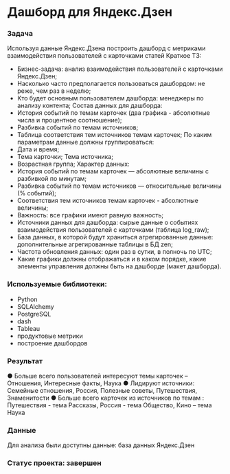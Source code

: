 # Дашборд для Яндекс.Дзен
### Задача
Используя данные Яндекс.Дзена построить дашборд с метриками взаимодействия пользователей с карточками статей
Краткое ТЗ:
- Бизнес-задача: анализ взаимодействия пользователей с карточками Яндекс.Дзен;
- Насколько часто предполагается пользоваться дашбордом: не реже, чем раз в неделю;
- Кто будет основным пользователем дашборда: менеджеры по анализу контента;
Состав данных для дашборда:
- История событий по темам карточек (два графика - абсолютные числа и процентное соотношение);
- Разбивка событий по темам источников;
- Таблица соответствия тем источников темам карточек;
По каким параметрам данные должны группироваться:
- Дата и время;
- Тема карточки;
Тема источника;
- Возрастная группа;
Характер данных:
- История событий по темам карточек — абсолютные величины с разбивкой по минутам;
- Разбивка событий по темам источников — относительные величины (% событий);
- Соответствия тем источников темам карточек - абсолютные величины;
- Важность: все графики имеют равную важность;
- Источники данных для дашборда: cырые данные о событиях взаимодействия пользователей с карточками (таблица log_raw);
- База данных, в которой будут храниться агрегированные данные: дополнительные агрегированные таблицы в БД zen;
- Частота обновления данных: один раз в сутки, в полночь по UTC;
- Какие графики должны отображаться и в каком порядке, какие элементы управления должны быть на дашборде (макет дашборда).
### Используемые библиотеки:
- Python
- SQLAlchemy
- PostgreSQL
- dash
- Tableau
- продуктовые метрики
- построение дашбордов
### Результат
● Больше всего пользователей интересуют темы карточек – Отношения, Интересные факты, Наука
● Лидируют источники: Семейные отношения, Россия, Полезные советы, Путешествия, Знаменитости
● Больше всего карточек из источников по темам : Путешествия - тема Рассказы, Россия - тема Общество, Кино – тема Наука

### Данные
Для анализа были доступны данные: база данных Яндекс.Дзен
### Статус проекта: завершен
